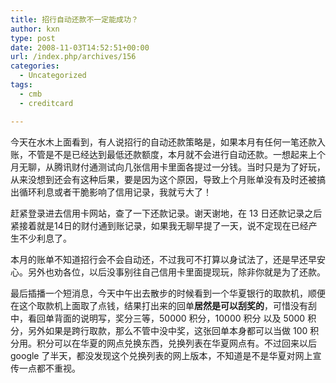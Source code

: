 ```yaml
---
title: 招行自动还款不一定能成功？
author: kxn
type: post
date: 2008-11-03T14:52:51+00:00
url: /index.php/archives/156
categories:
  - Uncategorized
tags:
  - cmb
  - creditcard

---
```

今天在水木上面看到，有人说招行的自动还款策略是，如果本月有任何一笔还款入账，不管是不是已经达到最低还款额度，本月就不会进行自动还款。一想起来上个月无聊，从腾讯财付通测试向几张信用卡里面各提过一分钱。当时只是为了好玩，从来没想到还会有这种后果，要是因为这个原因，导致上个月账单没有及时还被搞出循环利息或者干脆影响了信用记录，我就亏大了！

赶紧登录进去信用卡网站，查了一下还款记录。谢天谢地，在 13 日还款记录之后紧接着就是14日的财付通到账记录，如果我无聊早提了一天，说不定现在已经产生不少利息了。

本月的账单不知道招行会不会自动还，不过我可不打算以身试法了，还是早还早安心。另外也劝各位，以后没事别往自己信用卡里面提现玩，除非你就是为了还款。

最后插播一个短消息，今天中午出去散步的时候看到一个华夏银行的取款机，顺便在这个取款机上面取了点钱，结果打出来的回单**居然是可以刮奖的**，可惜没有刮中，看回单背面的说明写，奖分三等，50000 积分，10000 积分 以及 5000 积分，另外如果是跨行取款，那么不管中没中奖，这张回单本身都可以当做 100 积分用。积分可以在华夏的网点兑换东西，兑换列表在华夏网点有。不过回来以后 google 了半天，都没发现这个兑换列表的网上版本，不知道是不是华夏对网上宣传一点都不重视。
